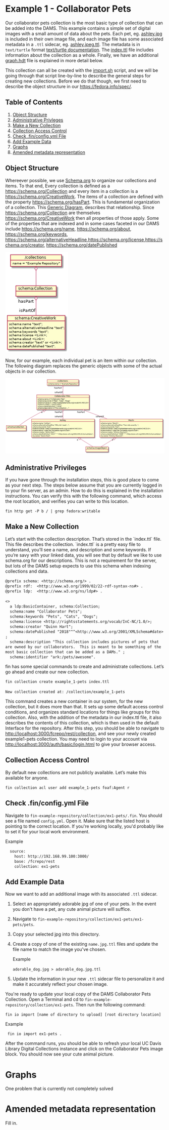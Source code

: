 
# Example 1 - Collaborator Pets

Our collaborator pets collection is the most basic type of collection that can
be added into the DAMS. This example contains a simple set of digital images
with a small amount of data about the pets. Each pet, eg. [ashley.jpg](./ashley.jpg) is included
in their own image file, and each image file has some associated metadata in a
`.ttl` sidecar, eg. [ashley.jpeg.ttl](./ashley.jpeg.ttl). The metadata is in `text/turtle` format [text/turtle documentation](https://www.w3.org/TeamSubmission/turtle/).
The [index.ttl](./index.ttl) file includes information about the collection as a whole.
Finally, we have an additional [graph.hdt](./graph.hdt) file is explained in more detail below.

This collection can all be created with the [import.sh](./import.sh) script, and we will be
going through that script line-by-line to describe the general steps for
creating new collections.  Before we do that though, we first need to describe
the object structure in our <https://fedora.info/spec/>.

## Table of Contents

1.  [Object Structure](#org2ad71b7)
2.  [Administrative Privleges](#org09009e1)
3.  [Make a New Collection](#org376d22c)
4.  [Collection Access Control](#org15e1dc4)
5.  [Check .fin/config.yml File](#orgadfd184)
6.  [Add Example Data](#orgadfd185)
7.  [Graphs](#orgfd006fc)
8.  [Amended metadata representation](#org642851f)

<a id="org2ad71b7"></a>

## Object Structure

Whereever possible, we use [Schema.org](https://schema.org/) to organize our collections and items.
To that end, Every collection is defined as a <https://schema.org/Collection> and every item in a
collection is a <https://schema.org/CreativeWork>. The items of a collection are defined
with the property <https://schema.org/hasPart>.  This is fundamental organization of a
collection. This [Generic Diagram](./docs/generic_diagram.png), describes that relationship.  Since
<https://schema.org/Collection> are themselves <https://schema.org/CreativeWork> then all properties of
those apply.  Some of the properties that are indexed and in some cases
faceted in our DAMS include <https://schema.org/name>, <https://schema.org/about>, <https://schema.org/keywords>,
<https://schema.org/alternativeHeadline>,<https://schema.org/license>,<https://schema.org/creator>,
<https://schema.org/datePublished>

![img](./docs/generic_diagram.png)

Now, for our example, each individual pet is an item within our collection.  The
following diagram replaces the generic objects with some of the actual objects
in our collection.

![img](./docs/diagram.png)


<a id="org09009e1"></a>

## Administrative Privileges

If you have gone through the installation steps, this is good place to come as
your next step.  The steps below assume that you are currently logged in to your
fin server, as an admin.  How to do this is explained in the installation
instructions.  You can verify this with the following command, which access the
root location, and verifies you can write to this location.

    fin http get -P b / | grep fedora:writable


<a id="org376d22c"></a>

## Make a New Collection

Let&rsquo;s start with the collection description.  That&rsquo;s stored in the \`index.ttl\`
file.  This file describes the collection. \`index.ttl\` is a pretty easy file to
understand, you&rsquo;ll see a name, and description and some keywords.  If you&rsquo;re
savy with your linked data, you will see that by default we like to use
schema.org for our descriptions.  This is not a requirement for the server, but
lots of the DAMS setup expects to use this schema when indexing collections and
data.

    @prefix schema: <http://schema.org/> .
    @prefix rdf:  <http://www.w3.org/1999/02/22-rdf-syntax-ns#> .
    @prefix ldp:  <http://www.w3.org/ns/ldp#> .

    <>
      a ldp:BasicContainer, schema:Collection;
      schema:name "Collaborator Pets";
      schema:keywords "Pets", "Cats", "Dogs";
      schema:license <http://rightsstatements.org/vocab/InC-NC/1.0/>;
      schema:creator "Quinn Hart";
      schema:datePublished "2018"^^<http://www.w3.org/2001/XMLSchema#date>  ;
      schema:description "This collection includes pictures of pets that are owned by our collaborators.  This is meant to be something of the most basic collection that can be added as a DAMs." ;
      schema:identifier "ark:/pets/awesome".

fin has some special commands to create and administrate collections.  Let&rsquo;s
go ahead and create our new collection.

    fin collection create example_1-pets index.ttl

    New collection created at: /collection/example_1-pets

This command creates a new container in our system, for the new collection, but
it does more than that. It sets up some default access control conditions, and
organizes standard locations for things like groups for this collection. Also,
with the addition of the metadata in our index.ttl file, it also describes the
contents of this collection, which is then used in the default Interface for the
repository. After this step, you should be able to navigate to
<http://localhost:3000/fcrepo/rest/collection>, and see your newly created
example1-pets collection. You may need to login to your account via
<http://localhost:3000/auth/basic/login.html> to give your browser access.


<a id="org15e1dc4"></a>

## Collection Access Control

By default new collections are not publicly available.  Let&rsquo;s make this
available for anyone.

    fin collection acl user add example_1-pets foaf:Agent r


<a id="orgadfd184"></a>

## Check .fin/config.yml File

Navigate to `fin-example-repository/collection/ex1-pets/.fin`. You should see a file named `config.yml`. Open it. Make sure that the listed host is pointing to the correct location. If you're working locally, you'd probably like to set it for your local work environment.

Example
```  
  source:  
    host: http://192.168.99.100:3000/    
    base: /fcrepo/rest    
    collection: ex1-pets
```
 
<a id="orgadfd185"></a>

## Add Example Data

Now we want to add an additional image with its associated `.ttl` sidecar.

  1. Select an appropriately adorable jpg of one of your pets. In the event you don't have a pet, any cute animal picture will suffice.
  2. Navigate to `fin-example-repository/collection/ex1-pets/ex1-pets/pets`.
  3. Copy your selected jpg into this directory.
  4. Create a copy of one of the existing `name.jpg.ttl` files and update the file name to match the image you've chosen.
      
      Example
      
        `adorable_dog.jpg > adorable_dog.jpg.ttl`
        
  5. Update the information in your new `.ttl` sidecar file to personalize it and make it accurately reflect your chosen image.
  
You're ready to update your local copy of the DAMS Collaborator Pets Collection.
Open a Terminal and cd to `fin-example-repository/collection/ex1-pets`. Then run the following command:
    
    fin io import [name of directory to upload] [root directory location]

   Example

     fin io import ex1-pets .
     
After the command runs, you should be able to refresh your local UC Davis Library Digital Collections instance and click on the Collaborator Pets image block.  You should now see your cute animal picture.


<a id="orgfd006fc"></a>

# Graphs

One problem that is currently not completely solved


<a id="org642851f"></a>

# Amended metadata representation

Fill in.
